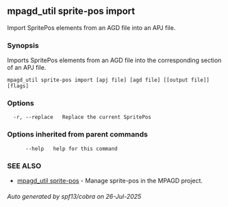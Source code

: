 ## mpagd_util sprite-pos import

Import SpritePos elements from an AGD file into an APJ file.

### Synopsis

Imports SpritePos elements from an AGD file into the corresponding section of an APJ file.

```
mpagd_util sprite-pos import [apj file] [agd file] [[output file]] [flags]
```

### Options

```
  -r, --replace   Replace the current SpritePos
```

### Options inherited from parent commands

```
      --help   help for this command
```

### SEE ALSO

* [mpagd_util sprite-pos](mpagd_util_sprite-pos.md)	 - Manage sprite-pos in the MPAGD project.

###### Auto generated by spf13/cobra on 26-Jul-2025

